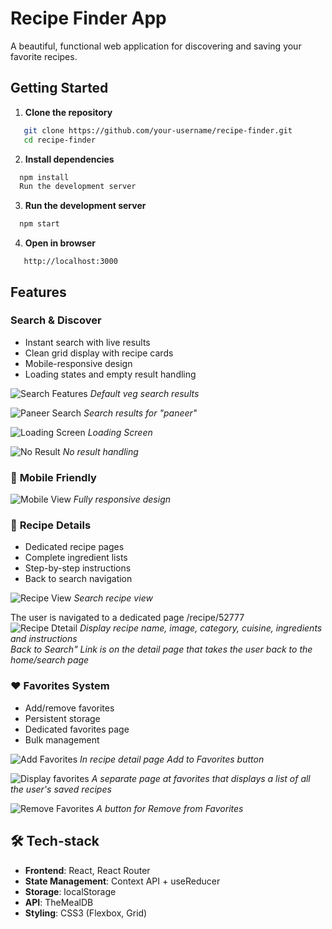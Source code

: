 # Recipe Finder App 
A beautiful, functional web application for discovering and saving your favorite recipes.

##  Getting Started

1. **Clone the repository**
```bash
   git clone https://github.com/your-username/recipe-finder.git
   cd recipe-finder
```
2. **Install dependencies**

```bash
  npm install
  Run the development server
```
3. **Run the development server**
```bash
  npm start
```

4. **Open in browser**
```text
   http://localhost:3000
````
##  Features

###  **Search & Discover**
- Instant search with live results
- Clean grid display with recipe cards
- Mobile-responsive design
- Loading states and empty result handling

![Search Features](https://github.com/user-attachments/assets/aef191a4-4f14-45dd-bb15-e8a0bd810203)
*Default veg search results*

![Paneer Search](https://github.com/user-attachments/assets/be420b46-db5a-4ec9-80f4-60d3bf257720)
*Search results for "paneer"*

![Loading Screen](https://github.com/user-attachments/assets/1f32e8c0-edb2-4cf7-bed9-4e484d176bef)
*Loading Screen*

![No Result](https://github.com/user-attachments/assets/c565c01f-309a-474d-b222-61c62d15e636)
*No result handling*

### 📱 **Mobile Friendly**
![Mobile View](https://github.com/user-attachments/assets/d54c8f3e-cca5-4cd2-b4dc-9565fa8e614f)
*Fully responsive design*

### 📖 **Recipe Details**
- Dedicated recipe pages
- Complete ingredient lists
- Step-by-step instructions
- Back to search navigation

![Recipe View](https://github.com/user-attachments/assets/695f34bc-0fc9-4777-903c-8484291c5a16)
*Search recipe view*

The user is navigated to a dedicated page /recipe/52777</br>
![Recipe Dtetail](https://github.com/user-attachments/assets/8b4f6786-0867-453b-a2da-7f9b778c71c0) 
*Display recipe name, image, category, cuisine, ingredients and instructions*</br>
*Back to Search" Link is on the detail page that takes the user back to the home/search page*

### ❤ **Favorites System**
- Add/remove favorites
- Persistent storage
- Dedicated favorites page
- Bulk management

![Add Favorites](https://github.com/user-attachments/assets/22362876-81df-4f9b-855d-69a4366bccc7)
*In recipe detail page Add to Favorites button*

![Display favorites](https://github.com/user-attachments/assets/6689d495-f572-4f9e-a3c6-4a48d95822a8)
*A separate page at favorites that displays a list of all the user's saved recipes*


![Remove Favorites](https://github.com/user-attachments/assets/314dd2b1-e983-486e-8969-c5b9fe133989)
*A button for Remove from Favorites*


## 🛠 Tech-stack
- **Frontend**: React, React Router
- **State Management**: Context API + useReducer
- **Storage**: localStorage
- **API**: TheMealDB
- **Styling**: CSS3 (Flexbox, Grid)



